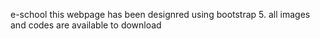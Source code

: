  e-school
 this webpage has been designred using bootstrap 5. all images and codes are available to download

